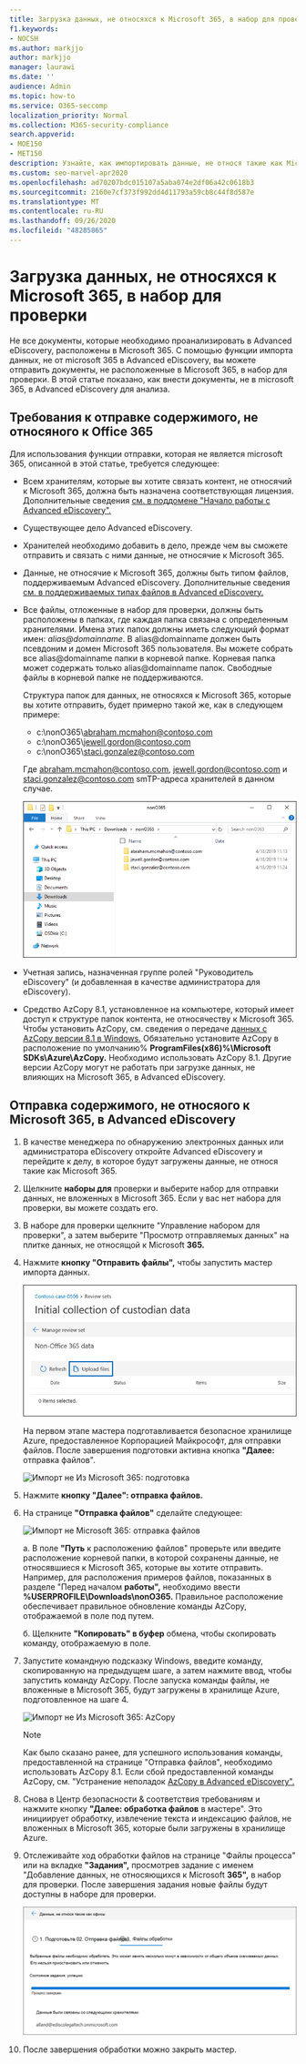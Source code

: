 ```yaml
---
title: Загрузка данных, не относяхся к Microsoft 365, в набор для проверки
f1.keywords:
- NOCSH
ms.author: markjjo
author: markjjo
manager: laurawi
ms.date: ''
audience: Admin
ms.topic: how-to
ms.service: O365-seccomp
localization_priority: Normal
ms.collection: M365-security-compliance
search.appverid:
- MOE150
- MET150
description: Узнайте, как импортировать данные, не относя такие как Microsoft 365, в набор для анализа в случае Advanced eDiscovery.
ms.custom: seo-marvel-apr2020
ms.openlocfilehash: ad70207bdc015107a5aba074e2df06a42c0618b3
ms.sourcegitcommit: 2160e7cf373f992dd4d11793a59cb8c44f8d587e
ms.translationtype: MT
ms.contentlocale: ru-RU
ms.lasthandoff: 09/26/2020
ms.locfileid: "48285865"
---
```

# <a name="load-non-microsoft-365-data-into-a-review-set"></a>Загрузка данных, не относяхся к Microsoft 365, в набор для проверки

Не все документы, которые необходимо проанализировать в Advanced eDiscovery, расположены в Microsoft 365. С помощью функции импорта данных, не от microsoft 365 в Advanced eDiscovery, вы можете отправить документы, не расположенные в Microsoft 365, в набор для проверки. В этой статье показано, как внести документы, не в microsoft 365, в Advanced eDiscovery для анализа.

## <a name="requirements-to-upload-non-office-365-content"></a>Требования к отправке содержимого, не относяного к Office 365

Для использования функции отправки, которая не является microsoft 365, описанной в этой статье, требуется следующее:

- Всем хранителям, которые вы хотите связать контент, не относячий к Microsoft 365, должна быть назначена соответствующая лицензия. Дополнительные сведения [см. в поддомене "Начало работы с Advanced eDiscovery".](get-started-with-advanced-ediscovery.md#step-1-verify-and-assign-appropriate-licenses)

- Существующее дело Advanced eDiscovery.

- Хранителей необходимо добавить в дело, прежде чем вы сможете отправить и связать с ними данные, не относячие к Microsoft 365.

- Данные, не относячие к Microsoft 365, должны быть типом файлов, поддерживаемым Advanced eDiscovery. Дополнительные сведения [см. в поддерживаемых типах файлов в Advanced eDiscovery.](supported-filetypes-ediscovery20.md)

- Все файлы, отложенные в набор для проверки, должны быть расположены в папках, где каждая папка связана с определенным хранителями. Имена этих папок должны иметь следующий формат имен: *alias@domainname*. В alias@domainname должен быть псевдоним и домен Microsoft 365 пользователя. Вы можете собрать все alias@domainname папки в корневой папке. Корневая папка может содержать только alias@domainname папок. Свободные файлы в корневой папке не поддерживаются.

   Структура папок для данных, не относяхся к Microsoft 365, которые вы хотите отправить, будет примерно такой же, как в следующем примере:

   - c:\nonO365\abraham.mcmahon@contoso.com
   - c:\nonO365\jewell.gordon@contoso.com
   - c:\nonO365\staci.gonzalez@contoso.com

   Где abraham.mcmahon@contoso.com, jewell.gordon@contoso.com и staci.gonzalez@contoso.com smTP-адреса хранителей в данном случае.

   ![Структура папок отправки данных, не относясь к Microsoft 365](../media/3f2dde84-294e-48ea-b44b-7437bd25284c.png)

- Учетная запись, назначенная группе ролей "Руководитель eDiscovery" (и добавленная в качестве администратора для eDiscovery).

- Средство AzCopy 8.1, установленное на компьютере, который имеет доступ к структуре папок контента, не относячеству к Microsoft 365. Чтобы установить AzCopy, см. сведения о передаче [данных с AzCopy версии 8.1 в Windows.](https://docs.microsoft.com/previous-versions/azure/storage/storage-use-azcopy) Обязательно установите AzCopy в расположение по умолчанию% **ProgramFiles(x86)%\Microsoft SDKs\Azure\AzCopy.** Необходимо использовать AzCopy 8.1. Другие версии AzCopy могут не работать при загрузке данных, не влияющих на Microsoft 365, в Advanced eDiscovery.


## <a name="upload-non-microsoft-365-content-into-advanced-ediscovery"></a>Отправка содержимого, не относяого к Microsoft 365, в Advanced eDiscovery

1. В качестве менеджера по обнаружению электронных данных или администратора eDiscovery откройте Advanced eDiscovery и перейдите к делу, в которое будут загружены данные, не относя такие как Microsoft 365.  

2. Щелкните **наборы для** проверки и выберите набор для отправки данных, не вложенных в Microsoft 365.  Если у вас нет набора для проверки, вы можете создать его. 
 
3. В наборе для проверки щелкните  "Управление набором для проверки", а затем выберите "Просмотр отправляемых данных" на плитке данных, не относящой к Microsoft **365.**

4. Нажмите **кнопку "Отправить файлы",** чтобы запустить мастер импорта данных.

   ![Отправка файлов](../media/574f4059-4146-4058-9df3-ec97cf28d7c7.png)

   На первом этапе мастера подготавливается безопасное хранилище Azure, предоставленное Корпорацией Майкрософт, для отправки файлов.  После завершения подготовки активна кнопка **"Далее:** отправка файлов".

   ![Импорт не Из Microsoft 365: подготовка](../media/0670a347-a578-454a-9b3d-e70ef47aec57.png)
 
5. Нажмите **кнопку "Далее": отправка файлов.**

6. На странице **"Отправка файлов"** сделайте следующее:

   ![Импорт не Microsoft 365: отправка файлов](../media/3ea53b5d-7f9b-4dfc-ba63-90a38c14d41a.png)

   а. В поле **"Путь** к расположению файлов" проверьте или введите расположение корневой папки, в которой сохранены данные, не относявшиеся к Microsoft 365, которые вы хотите отправить. Например, для расположения примеров файлов, показанных в разделе "Перед началом **работы",** необходимо ввести **%USERPROFILE\Downloads\nonO365.** Правильное расположение обеспечивает правильное обновление команды AzCopy, отображаемой в поле под путем.

   б. Щелкните **"Копировать" в буфер** обмена, чтобы скопировать команду, отображаемую в поле.

7. Запустите командную подсказку Windows, введите команду, скопированную  на предыдущем шаге, а затем нажмите ввод, чтобы запустить команду AzCopy.  После запуска команды файлы, не вложенные в Microsoft 365, будут загружены в хранилище Azure, подготовленное на шаге 4.

   ![Импорт не Из Microsoft 365: AzCopy](../media/504e2dbe-f36f-4f36-9b08-04aea85d8250.png)

   > [!NOTE]
   > Как было сказано ранее, для успешного использования команды, предоставленной на странице  "Отправка файлов", необходимо использовать AzCopy 8.1. Если сбой предоставленной команды AzCopy, см. "Устранение неполадок [AzCopy в Advanced eDiscovery".](troubleshooting-azcopy.md)

8. Снова в Центр безопасности & соответствия требованиям и нажмите кнопку **"Далее: обработка файлов** в мастере".  Это инициирует обработку, извлечение текста и индексацию файлов, не вложенных в Microsoft 365, которые были загружены в хранилище Azure.  

9. Отслеживайте ход обработки файлов  на странице "Файлы процесса" или на вкладке **"Задания",** просмотрев задание с именем "Добавление данных, не относяющихся к Microsoft **365",** в набор для проверки.  После завершения задания новые файлы будут доступны в наборе для проверки.

   ![Импорт не Из Microsoft 365: файлы процессов](../media/218b1545-416a-4a9f-9b25-3b70e8508f67.png)

10. После завершения обработки можно закрыть мастер.
